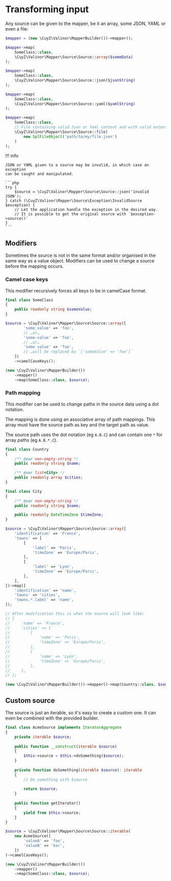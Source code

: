 # Transforming input

Any source can be given to the mapper, be it an array, some JSON, YAML or even a
file:

```php
$mapper = (new \CuyZ\Valinor\MapperBuilder())->mapper();

$mapper->map(
    SomeClass::class,
    \CuyZ\Valinor\Mapper\Source\Source::array($someData)
);

$mapper->map(
    SomeClass::class,
    \CuyZ\Valinor\Mapper\Source\Source::json($jsonString)
);

$mapper->map(
    SomeClass::class,
    \CuyZ\Valinor\Mapper\Source\Source::yaml($yamlString)
);

$mapper->map(
    SomeClass::class,
    // File containing valid Json or Yaml content and with valid extension
    \CuyZ\Valinor\Mapper\Source\Source::file(
        new SplFileObject('path/to/my/file.json')
    )
);
```

!!! info

    JSON or YAML given to a source may be invalid, in which case an exception 
    can be caught and manipulated.

    ```php
    try {
        $source = \CuyZ\Valinor\Mapper\Source\Source::json('invalid JSON');
    } catch (\CuyZ\Valinor\Mapper\Source\Exception\InvalidSource $exception) {
        // Let the application handle the exception in the desired way.
        // It is possible to get the original source with `$exception->source()`
    }
    ```

## Modifiers

Sometimes the source is not in the same format and/or organised in the same
way as a value object. Modifiers can be used to change a source before the
mapping occurs.

### Camel case keys

This modifier recursively forces all keys to be in camelCase format.

```php
final class SomeClass
{
    public readonly string $someValue;
}

$source = \CuyZ\Valinor\Mapper\Source\Source::array([
        'some_value' => 'foo',
        // …or…
        'some-value' => 'foo',
        // …or…
        'some value' => 'foo',
        // …will be replaced by `['someValue' => 'foo']`
    ])
    ->camelCaseKeys();

(new \CuyZ\Valinor\MapperBuilder())
    ->mapper()
    ->map(SomeClass::class, $source);
```

### Path mapping

This modifier can be used to change paths in the source data using a dot
notation.

The mapping is done using an associative array of path mappings. This array must
have the source path as key and the target path as value.

The source path uses the dot notation (eg `A.B.C`) and can contain one `*` for
array paths (eg `A.B.*.C`).

```php
final class Country
{
    /** @var non-empty-string */
    public readonly string $name;

    /** @var list<City> */
    public readonly array $cities;
}

final class City
{
    /** @var non-empty-string */
    public readonly string $name;

    public readonly DateTimeZone $timeZone;
}

$source = \CuyZ\Valinor\Mapper\Source\Source::array([
    'identification' => 'France',
    'towns' => [
        [
            'label' => 'Paris',
            'timeZone' => 'Europe/Paris',
        ],
        [
            'label' => 'Lyon',
            'timeZone' => 'Europe/Paris',
        ],
    ],
])->map([
    'identification' => 'name',
    'towns' => 'cities',
    'towns.*.label' => 'name',
]);

// After modification this is what the source will look like:
// [
//     'name' => 'France',
//     'cities' => [
//         [
//             'name' => 'Paris',
//             'timeZone' => 'Europe/Paris',
//         ],
//         [
//             'name' => 'Lyon',
//             'timeZone' => 'Europe/Paris',
//         ],
//     ],
// ];

(new \CuyZ\Valinor\MapperBuilder())->mapper()->map(Country::class, $source);
```

## Custom source

The source is just an iterable, so it's easy to create a custom one.
It can even be combined with the provided builder.

```php
final class AcmeSource implements IteratorAggregate
{
    private iterable $source;
    
    public function __construct(iterable $source)
    {
        $this->source = $this->doSomething($source);
    }
    
    private function doSomething(iterable $source): iterable
    {
        // Do something with $source
        
        return $source;
    }
    
    public function getIterator()
    {
        yield from $this->source;
    }
}

$source = \CuyZ\Valinor\Mapper\Source\Source::iterable(
    new AcmeSource([
        'valueA' => 'foo',
        'valueB' => 'bar',
    ])
)->camelCaseKeys();

(new \CuyZ\Valinor\MapperBuilder())
    ->mapper()
    ->map(SomeClass::class, $source);
```
